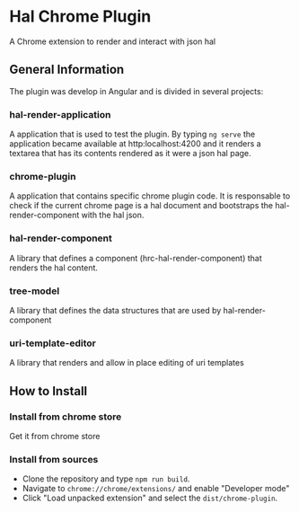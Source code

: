 # Hal Chrome Plugin

  

A Chrome extension to render and interact with json hal

  

## General Information

The plugin was develop in Angular and is divided in several projects:

  

### hal-render-application

A application that is used to test the plugin.  By typing `ng serve`  the application became available at http:localhost:4200 and it renders a textarea that has its contents rendered as it were a json hal page.
  
 ### chrome-plugin

A application that contains specific chrome plugin code. It is responsable to check if the current chrome page is a hal document and bootstraps the hal-render-component with the hal json. 

  

### hal-render-component

A library that defines a component (hrc-hal-render-component) that renders the hal content.

  

### tree-model

A library that defines the data structures that are used by hal-render-component

  

### uri-template-editor

A library that renders and allow in place editing of uri templates

## How to Install

### Install from chrome store
Get it from chrome store

### Install from sources
* Clone the repository and type `npm run build`. 
* Navigate to `chrome://chrome/extensions/` and enable "Developer mode"
* Click "Load unpacked extension" and select the  `dist/chrome-plugin`.
